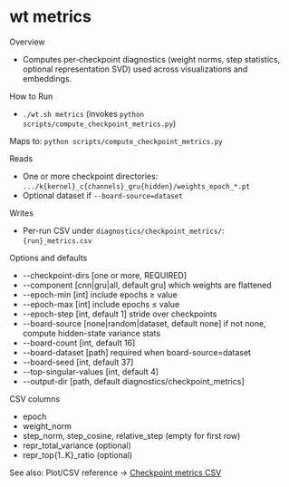 # wt metrics

Overview
- Computes per‑checkpoint diagnostics (weight norms, step statistics, optional representation SVD) used across visualizations and embeddings.

How to Run
- `./wt.sh metrics` (invokes `python scripts/compute_checkpoint_metrics.py`)

Maps to: `python scripts/compute_checkpoint_metrics.py`

Reads
- One or more checkpoint directories: `.../k{kernel}_c{channels}_gru{hidden}/weights_epoch_*.pt`
- Optional dataset if `--board-source=dataset`

Writes
- Per-run CSV under `diagnostics/checkpoint_metrics/`: `{run}_metrics.csv`

Options and defaults
- --checkpoint-dirs [one or more, REQUIRED]
- --component [cnn|gru|all, default gru] which weights are flattened
- --epoch-min [int] include epochs ≥ value
- --epoch-max [int] include epochs ≤ value
- --epoch-step [int, default 1] stride over checkpoints
- --board-source [none|random|dataset, default none] if not none, compute hidden-state variance stats
- --board-count [int, default 16]
- --board-dataset [path] required when board-source=dataset
- --board-seed [int, default 37]
- --top-singular-values [int, default 4]
- --output-dir [path, default diagnostics/checkpoint_metrics]

CSV columns
- epoch
- weight_norm
- step_norm, step_cosine, relative_step (empty for first row)
- repr_total_variance (optional)
- repr_top{1..K}_ratio (optional)

See also: Plot/CSV reference → [Checkpoint metrics CSV](manual/plots/checkpoint_metrics_csv)
